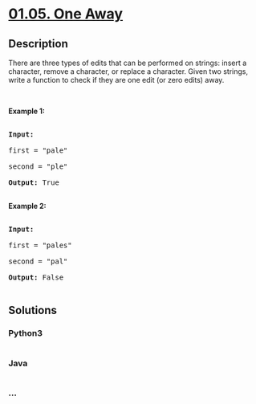 # [01.05. One Away](https://leetcode-cn.com/problems/one-away-lcci)

## Description
<p>There are three types of edits that can be performed on strings: insert a character, remove a character, or replace a character. Given two strings, write a function to check if they are one edit (or zero edits) away.</p>

<p>&nbsp;</p>

<p><strong>Example&nbsp;1:</strong></p>

<pre>
<strong>Input:</strong> 
first = &quot;pale&quot;
second = &quot;ple&quot;
<strong>Output:</strong> True
</pre>

<p><strong>Example&nbsp;2:</strong></p>

<pre>
<strong>Input:</strong> 
first = &quot;pales&quot;
second = &quot;pal&quot;
<strong>Output:</strong> False
</pre>



## Solutions


### Python3

```python

```

### Java

```java

```

### ...
```

```
